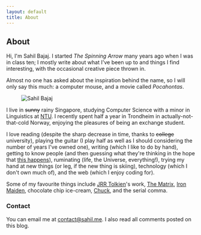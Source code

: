 ```yaml
---
layout: default
title: About
---
```


## About

Hi, I'm Sahil Bajaj. I started *The Spinning Arrow* many years ago when I was in class ten; I mostly write about what I've been up to and things I find interesting, with the occasional creative piece thrown in.

Almost no one has asked about the inspiration behind the name, so I will only say this much: a computer mouse, and a movie called *Pocahontas*.

<figure class="full-width">
	<img src="https://lh5.googleusercontent.com/-NvLffCs4XkQ/UervarK0AaI/AAAAAAAAAtY/Ll7qKCyEpv8/s1600/sahil_bajaj.jpg" alt="Sahil Bajaj">
</figure>

I live in <del>sunny</del> rainy Singapore, studying Computer Science with a minor in Linguistics at [NTU][]. I recently spent half a year in Trondheim in actually-not-that-cold Norway, enjoying the pleasures of being an exchange student.

I love reading (despite the sharp decrease in time, thanks to <del>college</del> university), playing the guitar (I play half as well as I should considering the number of years I've owned one), writing (which I like to do by hand), getting to know people (and then guessing what they're thinking in the hope that [this happens][psychic]), ruminating (life, the Universe, everything!), trying my hand at new things (or leg, if the new thing is skiing), technology (which I don't own much of), and the web (which I enjoy coding for).

Some of my favourite things include [JRR Tolkien][tolkien]'s work, [The Matrix][matrix], [Iron Maiden][maiden], chocolate chip ice-cream, [Chuck][], and the serial comma.

### Contact

You can email me at <contact@sahil.me>. I also read all comments posted on this blog.

[NTU]: http://www.ntu.edu.sg/
[psychic]: http://xkcd.com/628/
[tolkien]: http://en.wikipedia.org/wiki/Jrr_tolkien
[matrix]: http://en.wikipedia.org/wiki/The_matrix
[maiden]: http://en.wikipedia.org/wiki/Iron_Maiden
[Chuck]: http://en.wikipedia.org/wiki/Chuck_(TV_series)